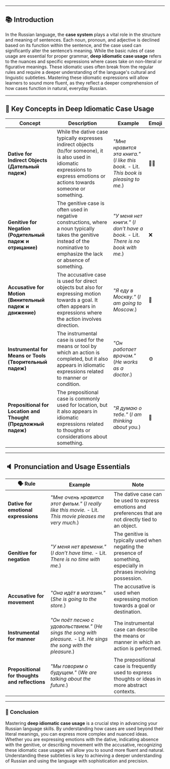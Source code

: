 
---

## 📚 **Introduction**

In the Russian language, the **case system** plays a vital role in the structure and meaning of sentences. Each noun, pronoun, and adjective is declined based on its function within the sentence, and the case used can significantly alter the sentence’s meaning. While the basic rules of case usage are essential for proper grammar, **deep idiomatic case usage** refers to the nuances and specific expressions where cases take on non-literal or figurative meanings. These idiomatic uses often break from the regular rules and require a deeper understanding of the language's cultural and linguistic subtleties. Mastering these idiomatic expressions will allow learners to sound more fluent, as they reflect a deeper comprehension of how cases function in natural, everyday Russian.

---

## 🔑 **Key Concepts in Deep Idiomatic Case Usage**

|**Concept**|**Description**|**Example**|**Emoji**|
|---|---|---|---|
|**Dative for Indirect Objects (Дательный падеж)**|While the dative case typically expresses indirect objects (to/for someone), it is also used in idiomatic expressions to express emotions or actions towards someone or something.|_"Мне нравится эта книга."_ (_I like this book._ - Lit. _This book is pleasing to me._)|🙋‍♂️|
|**Genitive for Negation (Родительный падеж и отрицание)**|The genitive case is often used in negative constructions, where a noun typically takes the genitive instead of the nominative to emphasize the lack or absence of something.|_"У меня нет книги."_ (_I don’t have a book._ - Lit. _There is no book with me._)|❌|
|**Accusative for Motion (Винительный падеж и движение)**|The accusative case is used for direct objects but also for expressing motion towards a goal. It often appears in expressions where the action involves direction.|_"Я еду в Москву."_ (_I am going to Moscow._)|🚗|
|**Instrumental for Means or Tools (Творительный падеж)**|The instrumental case is used for the means or tool by which an action is completed, but it also appears in idiomatic expressions related to manner or condition.|_"Он работает врачом."_ (_He works as a doctor._)|⚙️|
|**Prepositional for Location and Thought (Предложный падеж)**|The prepositional case is commonly used for location, but it also appears in idiomatic expressions related to thoughts or considerations about something.|_"Я думаю о тебе."_ (_I am thinking about you._)|💭|

---

## 🔈 **Pronunciation and Usage Essentials**

|🗣️ Rule|Example|Note|
|---|---|---|
|**Dative for emotional expressions**|_"Мне очень нравится этот фильм."_ (_I really like this movie._ - Lit. _This movie pleases me very much._)|The dative case can be used to express emotions and preferences that are not directly tied to an object.|
|**Genitive for negation**|_"У меня нет времени."_ (_I don’t have time._ - Lit. _There is no time with me._)|The genitive is typically used when negating the presence of something, especially in phrases involving possession.|
|**Accusative for movement**|_"Она идёт в магазин."_ (_She is going to the store._)|The accusative is used when expressing motion towards a goal or destination.|
|**Instrumental for manner**|_"Он поёт песню с удовольствием."_ (_He sings the song with pleasure._ - Lit. _He sings the song with the pleasure._)|The instrumental case can describe the means or manner in which an action is performed.|
|**Prepositional for thoughts and reflections**|_"Мы говорим о будущем."_ (_We are talking about the future._)|The prepositional case is frequently used to express thoughts or ideas in more abstract contexts.|

---

### 🎯 **Conclusion**

Mastering **deep idiomatic case usage** is a crucial step in advancing your Russian language skills. By understanding how cases are used beyond their literal meanings, you can express more complex and nuanced ideas. Whether you are expressing emotions with the dative, indicating absence with the genitive, or describing movement with the accusative, recognizing these idiomatic case usages will allow you to sound more fluent and natural. Understanding these subtleties is key to achieving a deeper understanding of Russian and using the language with sophistication and precision.